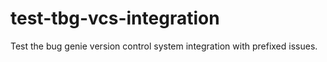 # test-tbg-vcs-integration
Test the bug genie version control system integration with prefixed issues.
